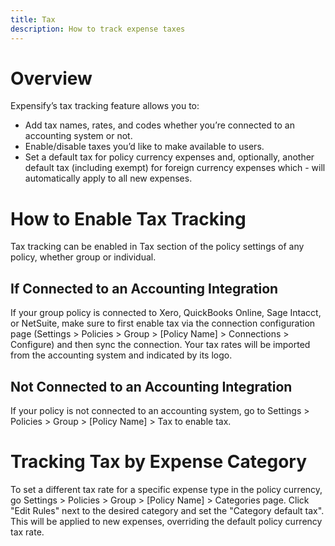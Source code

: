 ```yaml
---
title: Tax
description: How to track expense taxes
---
```

# Overview
Expensify’s tax tracking feature allows you to:
- Add tax names, rates, and codes whether you’re connected to an accounting system or not.
- Enable/disable taxes you’d like to make available to users.
- Set a default tax for policy currency expenses and, optionally, another default tax (including exempt) for foreign currency expenses which - will automatically apply to all new expenses.

# How to Enable Tax Tracking
Tax tracking can be enabled in Tax section of the policy settings of any policy, whether group or individual. 
## If Connected to an Accounting Integration
If your group policy is connected to Xero, QuickBooks Online, Sage Intacct, or NetSuite, make sure to first enable tax via the connection configuration page (Settings > Policies > Group > [Policy Name] > Connections > Configure) and then sync the connection. Your tax rates will be imported from the accounting system and indicated by its logo.
## Not Connected to an Accounting Integration
If your policy is not connected to an accounting system, go to Settings > Policies > Group > [Policy Name] > Tax to enable tax.

# Tracking Tax by Expense Category
To set a different tax rate for a specific expense type in the policy currency, go Settings > Policies > Group > [Policy Name] > Categories page. Click "Edit Rules" next to the desired category and set the "Category default tax". This will be applied to new expenses, overriding the default policy currency tax rate.

